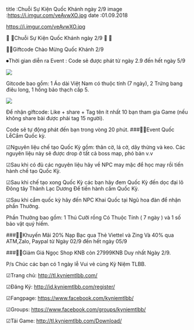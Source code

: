 title :Chuỗi Sự Kiện Quốc Khánh ngày 2/9
image :https://i.imgur.com/veAvwXO.jpg
date :01.09.2018

https://i.imgur.com/veAvwXO.jpg

🔰 🔰Chuỗi Sự Kiện Quốc Khánh ngày 2/9 🔰 🔰

🎉🎉Giftcode Chào Mừng Quốc Khánh 2/9

⏺Thời gian diễn ra Event : Code sẽ được phát từ ngày 2.9 đến hết ngày 5/9

![](https://i.imgur.com/U0DEf1f.png)

Gitcode bao gồm: 1 Áo dài Việt Nam có thuộc tính (7 ngày), 2 Trứng bang điêu long, 1 hồng bảo thạch cấp 5.

![](https://i.imgur.com/GBVpGKi.png)

Để nhận giftcode: Like + share + Tag tên ít nhất 10 bạn tham gia Game (nếu không share bài được phải tag 15 người). 

Code sẽ tự động phát đến bạn trong vòng 20 phút.
###🎉🎉Event Quốc LễCắm Quốc kỳ.

☑Nguyên liệu chế tạo Quốc Kỳ gồm: thân cờ, lá cờ, dây thừng và keo. Các nguyên liệu này sẽ được drop ở tất cả boss map, phó bản v.v

☑Sau khi có đủ các nguyên liệu hãy về NPC may mặc để học may rồi tiến hành chế tạo Quốc Kỳ.

☑Sau khi chế tạo xong Quốc Kỳ các bạn hãy đem Quốc Kỳ đến dọc đại lô Đông tây Thành Lạc Dương Để tiến hành cắm Quốc Kỳ.

☑Sau khi cắm quốc kỳ hãy đến NPC Khai Quốc tại Ngũ hoa đàn để nhận phần Thưởng.

Phần Thưởng bao gồm: 1 Thú Cưỡi rồng Có Thuộc Tính ( 7 ngày ) và 1 số bảo vật quý hiếm.

###🎉🎉Khuyến Mãi 20% Nạp Bạc qua Thẻ Viettel và Zing Và 40% qua ATM,Zalo, Paypal từ Ngày 02/9 đến hết ngày 05/9

###🎉🎉Giảm Giá Ngọc Shop KNB còn 27999KNB Duy nhất Ngày 2/9.

P/s Chúc các bạn có 1 ngày lễ Vui vẻ cùng Kỷ Niệm TLBB.

☑Trang chủ: http://tl.kyniemtlbb.com/

☑Đăng Ký: http://id.kyniemtlbb.com/register/

☑Fangpage: https://www.facebook.com/kyniemtlbb/

☑Groups: https://www.facebook.com/groups/kyniemtlbb/

☑Tải Game: http://tl.kyniemtlbb.com/Download/
